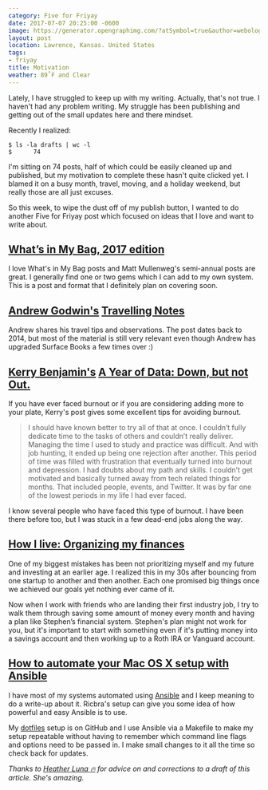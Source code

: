 ```yaml
---
category: Five for Friyay
date: 2017-07-07 20:25:00 -0600
image: https://generator.opengraphimg.com/?atSymbol=true&author=webology&authorSize=text-2xl&tags=friyay&title=Motivation
layout: post
location: Lawrence, Kansas. United States
tags:
- friyay
title: Motivation
weather: 89˚F and Clear
---
```


Lately, I have struggled to keep up with my writing. Actually, that's not true. I haven't had any problem writing. My struggle has been publishing and getting out of the small updates here and there mindset.

Recently I realized:

```shell
$ ls -la drafts | wc -l
$      74
```

I'm sitting on 74 posts, half of which could be easily cleaned up and published, but my motivation to complete these hasn't quite clicked yet. I blamed it on a busy month, travel, moving, and a holiday weekend, but really those are all just excuses.

So this week, to wipe the dust off of my publish button, I wanted to do another Five for Friyay post which focused on ideas that I love and want to write about.

## [What’s in My Bag, 2017 edition](https://ma.tt/2017/05/whats-in-my-bag-2017/)

I love What's in My Bag posts and Matt Mullenweg's semi-annual posts are great. I generally find one or two gems which I can add to my own system. This is a post and format that I definitely plan on covering soon.

## [Andrew Godwin's](https://twitter.com/andrewgodwin) [Travelling Notes](http://www.aeracode.org/2014/12/15/travelling-notes/)

Andrew shares his travel tips and observations. The post dates back to 2014, but most of the material is still very relevant even though Andrew has upgraded Surface Books a few times over :)

## [Kerry Benjamin's](https://twitter.com/@kerry_benjamin1) [A Year of Data: Down, but not Out.](https://medium.com/the-data-logs/a-year-of-data-down-but-not-out-bb0509deacde)

If you have ever faced burnout or if you are considering adding more to your plate, Kerry's post gives some excellent tips for avoiding burnout.

> I should have known better to try all of that at once. I couldn’t fully dedicate time to the tasks of others and couldn’t really deliver. Managing the time I used to study and practice was difficult. And with job hunting, it ended up being one rejection after another. This period of time was filled with frustration that eventually turned into burnout and depression. I had doubts about my path and skills. I couldn’t get motivated and basically turned away from tech related things for months. That included people, events, and Twitter. It was by far one of the lowest periods in my life I had ever faced.

I know several people who have faced this type of burnout. I have been there before too, but I was stuck in a few dead-end jobs along the way. 

## [How I live: Organizing my finances](https://hackernoon.com/how-i-live-organizing-my-finances-2a277b6c296c)

One of my biggest mistakes has been not prioritizing myself and my future and investing at an earlier age. I realized this in my 30s after bouncing from one startup to another and then another. Each one promised big things once we achieved our goals yet nothing ever came of it.

Now when I work with friends who are landing their first industry job, I try to walk them through saving some amount of money every month and having a plan like Stephen’s financial system. Stephen's plan might not work for you, but it's important to start with something even if it's putting money into a savings account and then working up to a Roth IRA or Vanguard account.

## [How to automate your Mac OS X setup with Ansible](https://blog.vandenbrand.org/2016/01/04/how-to-automate-your-mac-os-x-setup-with-ansible/)

I have most of my systems automated using [Ansible](https://www.ansible.com/) and I keep meaning to do a write-up about it. Ricbra's setup can give you some idea of how powerful and easy Ansible is to use. 

My [dotfiles](https://github.com/jefftriplett/dotfiles) setup is on GitHub and I use Ansible via a Makefile to make my setup repeatable without having to remember which command line flags and options need to be passed in. I make small changes to it all the time so check back for updates.

*Thanks to [Heather Luna :fire:](https://twitter.com/h34th3r329) for advice on and corrections to a draft of this article. She's amazing.*